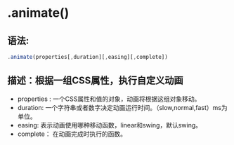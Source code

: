 #  .animate()

##	语法:
```  JavaScript
.animate(properties[,duration][,easing][,complete])
```

##	描述：根据一组CSS属性，执行自定义动画

+	properties : 一个CSS属性和值的对象，动画将根据这组对象移动。
+	duration:	一个字符串或者数字决定动画运行时间。（slow,normal,fast）ms为单位。
+	easing:  表示动画使用哪种移动函数，linear和swing，默认swing。
+	complete：  在动画完成时执行的函数。